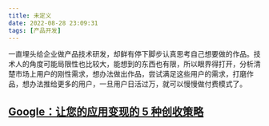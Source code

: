 ```yaml
---
title: 未定义
date: 2022-08-28 23:09:31
tags: [产品开发]
---
```


一直埋头给企业做产品技术研发，却鲜有停下脚步认真思考自己想要做的作品。技术人的角度可能局限性也比较大，能想到的东西也有限，所以眼界得打开，分析清楚市场上用户的刚性需求，想办法做出作品，尝试满足这些用户的需求，打磨作品，想办法推给更多的用户，一旦用户日活过万，就可以慢慢做付费模式了。

##  [Google：让您的应用变现的 5 种创收策略](https://admob.google.com/intl/zh-CN_cn/home/resources/5-app-monetization-strategies-to-grow-and-monetize-your-app/)



